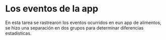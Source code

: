 # Los eventos de la app

En esta tarea se rastrearon los eventos ocurridos en eun app de alimentos, se hizo una separación en dos grupos para determinar diferencias estadisticas.
